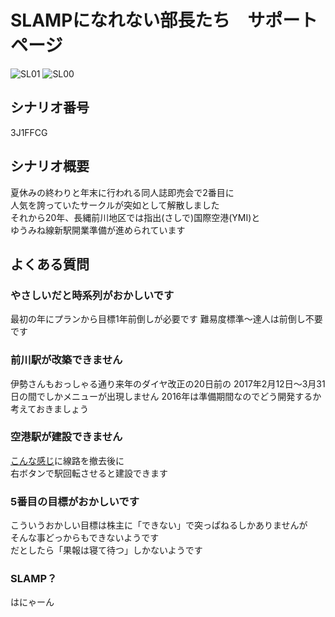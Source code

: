 # SLAMPになれない部長たち　サポートページ

![SL01](https://user-images.githubusercontent.com/31530633/127762944-d76f8b4c-20fa-4442-b718-b9a45f3e8b27.jpg)
![SL00](https://user-images.githubusercontent.com/31530633/127762936-c5c6c68e-9a25-4536-8753-93dfa842f97d.jpg)


## シナリオ番号
3J1FFCG

## シナリオ概要
夏休みの終わりと年末に行われる同人誌即売会で2番目に<br>
人気を誇っていたサークルが突如として解散しました<br>
それから20年、長縄前川地区では指出(さしで)国際空港(YMI)と<br>
ゆうみね線新駅開業準備が進められています<br>

## よくある質問

### やさしいだと時系列がおかしいです
最初の年にプランから目標1年前倒しが必要です
難易度標準〜達人は前倒し不要です

### 前川駅が改築できません
伊勢さんもおっしゃる通り来年のダイヤ改正の20日前の
2017年2月12日〜3月31日の間でしかメニューが出現しません
2016年は準備期間なのでどう開発するか考えておきましょう

### 空港駅が建設できません
[こんな感じ](https://twitter.com/i/status/1421398591659077633)に線路を撤去後に<br>
右ボタンで駅回転させると建設できます

### 5番目の目標がおかしいです
こういうおかしい目標は株主に「できない」で突っぱねるしかありませんが<br>
そんな事どっからもできないようです<br>
だとしたら「果報は寝て待つ」しかないようです

### SLAMP？
はにゃーん

